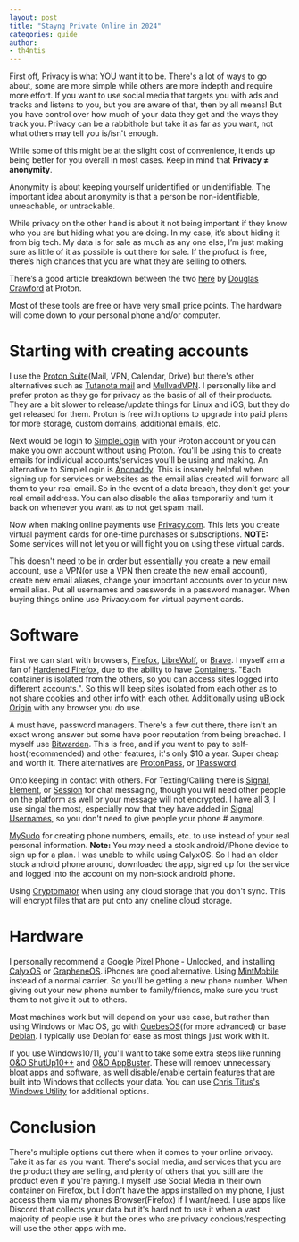 ```yaml
---
layout: post
title: "Stayng Private Online in 2024"
categories: guide
author:
- th4ntis
---
```

First off, Privacy is what YOU want it to be. There's a lot of ways to go about, some are more simple while others are more indepth and require more effort. If you want to use social media that targets you with ads and tracks and listens to you, but you are aware of that, then by all means! But you have control over how much of your data they get and the ways they track you. Privacy can be a rabbithole but take it as far as you want, not what others may tell you is/isn't enough.

While some of this might be at the slight cost of convenience, it ends up being better for you overall in most cases. Keep in mind that **Privacy ≠ anonymity**.

Anonymity is about keeping yourself unidentified or unidentifiable. The important idea about anonymity is that a person be non-identifiable, unreachable, or untrackable.

While privacy on the other hand is about it not being important if they know who you are but hiding what you are doing. In my case, it’s about hiding it from big tech. My data is for sale as much as any one else, I’m just making sure as little of it as possible is out there for sale. If the profuct is free, there’s high chances that you are what they are selling to others.

There’s a good article breakdown between the two [here](https://proton.me/blog/anonymity-vs-privacy) by [Douglas Crawford](https://proton.me/blog/author/dcrawford) at Proton.

Most of these tools are free or have very small price points. The hardware will come down to your personal phone and/or computer.

# Starting with creating accounts
I use the [Proton Suite](https://proton.me/)(Mail, VPN, Calendar, Drive) but there's other alternatives such as [Tutanota mail](https://tutanota.com/) and [MullvadVPN](https://mullvad.net/). I personally like and prefer proton as they go for privacy as the basis of all of their products. They are a bit slower to release/update things for Linux and iOS, but they do get released for them. Proton is free with options to upgrade into paid plans for more storage, custom domains, additional emails, etc.

Next would be login to [SimpleLogin](https://simplelogin.io/) with your Proton account or you can make you own account without using Proton. You'll be using this to create emails for individual accounts/services you'll be using and making. An alternative to SimpleLogin is [Anonaddy](https://anonaddy.com/). This is insanely helpful when signing up for services or websites as the email alias created will forward all them to your real email. So in the event of a data breach, they don't get your real email address. You can also disable the alias temporarily and turn it back on whenever you want as to not get spam mail.

Now when making online payments use [Privacy.com](https://privacy.com/). This lets you create virtual payment cards for one-time purchases or subscriptions. **NOTE:** Some services will not let you or will fight you on using these virtual cards.

This doesn't need to be in order but essentially you create a new email account, use a VPN(or use a VPN then create the new email account), create new email aliases, change your important accounts over to your new email alias. Put all usernames and passwords in a password manager. When buying things online use Privacy.com for virtual payment cards.

# Software
First we can start with browsers, [Firefox](https://firefox.com/), [LibreWolf](https://librewolf.net/), or [Brave](https://brave.com/). I myself am a fan of [Hardened Firefox](https://www.privacyguides.org/en/desktop-browsers/#firefox), due to the ability to have [Containers](https://addons.mozilla.org/en-US/firefox/addon/multi-account-containers/). "Each container is isolated from the others, so you can access sites logged into different accounts.". So this will keep sites isolated from each other as to not share cookies and other info with each other. Additionally using [uBlock Origin](https://github.com/gorhill/uBlock#ublock-origin) with any browser you do use.

A must have, password managers. There's a few out there, there isn't an exact wrong answer but some have poor reputation from being breached. I myself use [Bitwarden](https://bitwarden.com/). This is free, and if you want to pay to self-host(recommended) and other features, it's only $10 a year. Super cheap and worth it. There alternatives are [ProtonPass](https://proton.me/pass), or [1Password](https://1password.com/).

Onto keeping in contact with others. For Texting/Calling there is [Signal](https://signal.org/en/), [Element](https://element.io/), or [Session](https://getsession.org/) for chat messaging, though you will need other people on the platform as well or your message will not encrypted. I have all 3, I use singal the most, especially now that they have added in [Signal Usernames](https://www.signal.org/blog/phone-number-privacy-usernames/), so you don't need to give people your phone # anymore.

[MySudo](https://mysudo.com/) for creating phone numbers, emails, etc. to use instead of your real personal information. **Note:** You _may_ need a stock android/iPhone device to sign up for a plan. I was unable to while using CalyxOS. So I had an older stock android phone around, downloaded the app, signed up for the service and logged into the account on my non-stock android phone.

Using [Cryptomator](https://cryptomator.org/) when using any cloud storage that you don't sync. This will encrypt files that are put onto any oneline cloud storage.

# Hardware
I personally recommend a Google Pixel Phone - Unlocked, and installing [CalyxOS](https://calyxos.org/) or [GrapheneOS](https://grapheneos.org/). iPhones are good alternative. Using [MintMobile](https://www.mintmobile.com/) instead of a normal carrier. So you'll be getting a new phone number. When giving out your new phone number to family/friends, make sure you trust them to not give it out to others.

Most machines work but will depend on your use case, but rather than using Windows or Mac OS, go with [QuebesOS](https://www.qubes-os.org/)(for more advanced) or base [Debian](https://www.debian.org/). I typically use Debian for ease as most things just work with it.

If you use Windows10/11, you'll want to take some extra steps like running [O&O ShutUp10++](https://www.oo-software.com/en/shutup10) and [O&O AppBuster](https://www.oo-software.com/en/ooappbuster). These will remoev unnecessary bloat apps and software, as well disable/enable certain features that are built into Windows that collects your data. You can use [Chris Titus's Windows Utility](https://github.com/ChrisTitusTech/winutil) for additional options.

# Conclusion
There's multiple options out there when it comes to your online privacy. Take it as far as you want. There's social media, and services that you are the product they are selling, and plenty of others that you still are the product even if you're paying. I myself use Social Media in their own container on Firefox, but I don't have the apps installed on my phone, I just access them via my phones Browser(Firefox) if I want/need. I use apps like Discord that collects your data but it's hard not to use it when a vast majority of people use it but the ones who are privacy concious/respecting will use the other apps with me.
